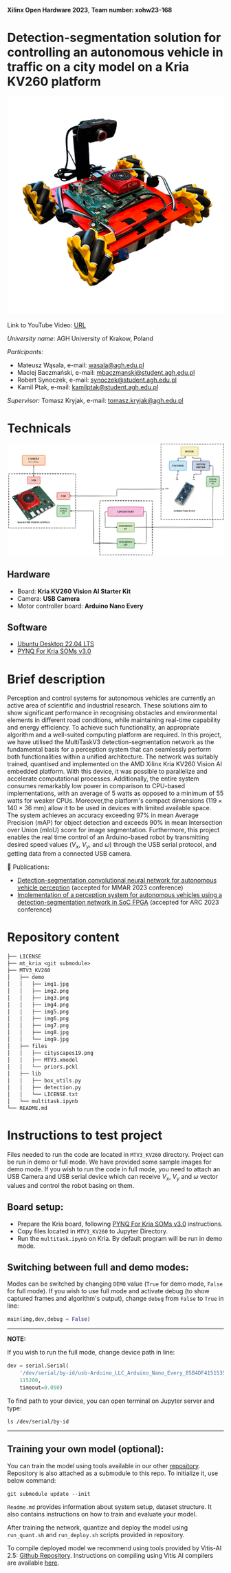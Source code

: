 **Xilinx Open Hardware 2023**, **Team number: xohw23-168**

# **Detection-segmentation solution for controlling an autonomous vehicle in traffic on a city model on a Kria KV260 platform**

![Robot image](readme_files/robot.png)

Link to YouTube Video: [URL](https://www.youtube.com/watch?v=3J6ZI1N3YoA)

*University name:* AGH University of Krakow, Poland

*Participants:* 
* Mateusz Wąsala, e-mail: wasala@agh.edu.pl
* Maciej Baczmański, e-mail: mbaczmanski@student.agh.edu.pl
* Robert Synoczek, e-mail: synoczek@student.agh.edu.pl
* Kamil Ptak, e-mail: kamilptak@student.agh.edu.pl

*Supervisor:* Tomasz Kryjak, e-mail: tomasz.kryjak@agh.edu.pl

 
# Technicals

![Technical diagram](readme_files/technical_diagram.png)

## Hardware
* Board: **Kria KV260 Vision AI Starter Kit**
* Camera:  **USB Camera**
* Motor controller board: **Arduino Nano Every**

## Software
* [Ubuntu Desktop 22.04 LTS](https://ubuntu.com/download/amd-xilinx)
* [PYNQ For Kria SOMs v3.0](https://github.com/Xilinx/Kria-PYNQ)


# Brief description

Perception and control systems for autonomous vehicles are currently an active area of scientific and industrial research. These solutions aim to show significant performance in recognising obstacles and environmental elements in different road conditions, while maintaining real-time capability and energy efficiency. To achieve such functionality, an appropriate algorithm and a well-suited computing platform are required. In this project, we have utilised the MultiTaskV3 detection-segmentation network as the fundamental basis for a perception system that can seamlessly perform both functionalities within a unified architecture. The network was suitably trained, quantised and implemented on the AMD Xilinx Kria KV260 Vision AI embedded platform. With this device, it was possible to parallelize and accelerate computational processes. Additionally, the entire system consumes remarkably low power in comparison to CPU-based implementations, with an average of 5 watts as opposed to a minimum of 55 watts for weaker CPUs. Moreover,the platform's compact dimensions ($119 \times 140 \times 36$ mm) allow it to be used in devices with limited available space. The system achieves an accuracy exceeding 97% in mean Average Precision (mAP) for object detection and exceeds 90% in mean Intersection over Union (mIoU) score for image segmentation. Furthermore, this project enables the real time control of an Arduino-based robot by transmitting desired speed values ($V_x$, $V_y$, and $\omega$) through the USB serial protocol, and getting data from a connected USB camera.


:green_book: Publications:
* [Detection-segmentation convolutional neural network for autonomous vehicle perception](readme_files/Detection_segmentation_convolutional_neural_network_for_autonomous_vehicle_perception.pdf) (accepted for MMAR 2023 conference)
* [Implementation of a perception system for autonomous vehicles using a detection-segmentation network in SoC FPGA](readme_files/Implementation_of_a_perception_system_for_autonomous_vehicles_using_a_detection_segmentation_network_in_SoC_FPGA.pdf) (accepted for ARC 2023 conference)

# Repository content

```
├── LICENSE
├── mt_kria <git submodule>
├── MTV3_KV260
│   ├── demo
│   │   ├── img1.jpg
│   │   ├── img2.png
│   │   ├── img3.png
│   │   ├── img4.png
│   │   ├── img5.png
│   │   ├── img6.png
│   │   ├── img7.png
│   │   ├── img8.jpg
│   │   └── img9.jpg
│   ├── files
│   │   ├── cityscapes19.png
│   │   ├── MTV3.xmodel
│   │   └── priors.pckl
│   ├── lib
│   │   ├── box_utils.py
│   │   ├── detection.py
│   │   └── LICENSE.txt
│   └── multitask.ipynb
└── README.md
```

# Instructions to test project

Files needed to run the code are located in `MTV3_KV260` directory.
Project can be run in demo or full mode.
We have provided some sample images for demo mode.
If you wish to run the code in full mode, you need to attach an USB Camera and USB serial device which can receive $V_x$, $V_y$ and $\omega$ vector values and control the robot basing on them.


## Board setup:

* Prepare the Kria board, following [PYNQ For Kria SOMs v3.0](https://github.com/Xilinx/Kria-PYNQ) instructions.
* Copy files located in `MTV3_KV260` to Jupyter Directory.
* Run the `multitask.ipynb` on Kria.
By default program will be run in demo mode.

## Switching between full and demo modes:

Modes can be switched by changing `DEMO` value (`True` for demo mode, `False` for full mode).
If you wish to use full mode and activate debug (to show captured frames and algorithm's output),
change `debug` from `False` to `True` in line:

```python
main(img,dev,debug = False)
```

---
**NOTE:**

If you wish to run the full mode, change device path in line:
```python
dev = serial.Serial(
    '/dev/serial/by-id/usb-Arduino_LLC_Arduino_Nano_Every_85B4DF415153543553202020FF190F4E-if00',
    115200,
    timeout=0.050)
```
To find path to your device, you can open terminal on Jupyter server and type:
```
ls /dev/serial/by-id
```
---

## Training your own model (optional):

You can train the model using tools available in our other [repository](https://github.com/vision-agh/mt_kria).
Repository is also attached as a submodule to this repo.
To initialize it, use below command:
```
git submodule update --init
```
`Readme.md` provides information about system setup, dataset structure.
It also contains instructions on how to train and evaluate your model.

After training the network, quantize and deploy the model using `run_quant.sh` and `run_deploy.sh` scripts provided in repository.

To compile deployed model we recommend using tools provided by Vitis-AI 2.5: [Github Repository](https://github.com/Xilinx/Vitis-AI/tree/v2.5).
Instructions on compiling using Vitis AI compilers are available [here](https://docs.xilinx.com/r/2.5-English/ug1414-vitis-ai/Compiling-the-Model?tocId=pk2CRNNuSPB2B~TZHyOGgQ).
